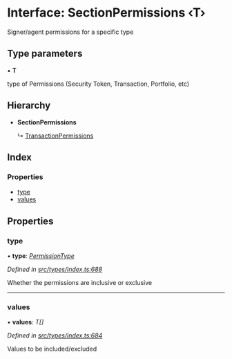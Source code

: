 # Interface: SectionPermissions ‹**T**›

Signer/agent permissions for a specific type

## Type parameters

▪ **T**

type of Permissions (Security Token, Transaction, Portfolio, etc)

## Hierarchy

* **SectionPermissions**

  ↳ [TransactionPermissions](transactionpermissions.md)

## Index

### Properties

* [type](sectionpermissions.md#type)
* [values](sectionpermissions.md#values)

## Properties

###  type

• **type**: *[PermissionType](../enums/permissiontype.md)*

*Defined in [src/types/index.ts:688](https://github.com/PolymathNetwork/polymesh-sdk/blob/7362b318/src/types/index.ts#L688)*

Whether the permissions are inclusive or exclusive

___

###  values

• **values**: *T[]*

*Defined in [src/types/index.ts:684](https://github.com/PolymathNetwork/polymesh-sdk/blob/7362b318/src/types/index.ts#L684)*

Values to be included/excluded
